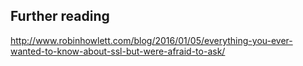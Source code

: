 

## Further reading

http://www.robinhowlett.com/blog/2016/01/05/everything-you-ever-wanted-to-know-about-ssl-but-were-afraid-to-ask/